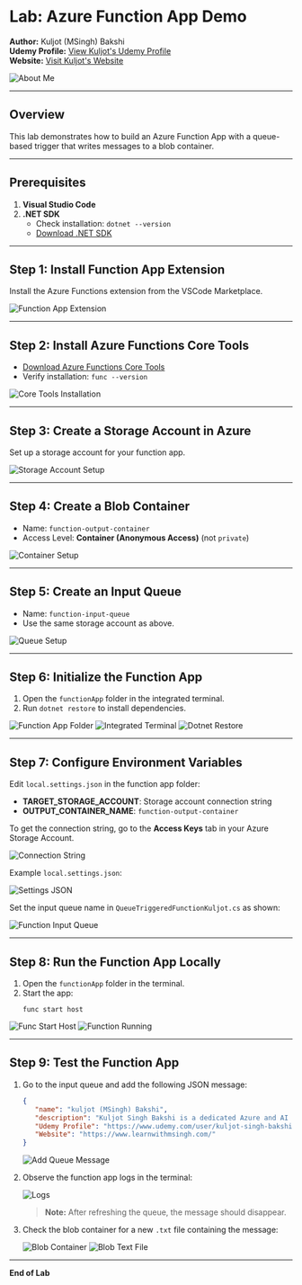 # Lab: Azure Function App Demo

**Author:** Kuljot (MSingh) Bakshi  
**Udemy Profile:** [View Kuljot's Udemy Profile](https://www.udemy.com/user/kuljot-singh-bakshi/)  
**Website:** [Visit Kuljot's Website](https://www.learnwithmsingh.com/)

![About Me](./Assets/kuljot-about-me-changed.png)

---

## Overview

This lab demonstrates how to build an Azure Function App with a queue-based trigger that writes messages to a blob container.

---

## Prerequisites

1. **Visual Studio Code**  
2. **.NET SDK**  
    - Check installation: `dotnet --version`
    - [Download .NET SDK](https://dotnet.microsoft.com/en-us/download/dotnet/thank-you/sdk-9.0.301-windows-x64-installer)

---

## Step 1: Install Function App Extension

Install the Azure Functions extension from the VSCode Marketplace.

![Function App Extension](./Assets/function-app-extension-downlaod.png)

---

## Step 2: Install Azure Functions Core Tools

- [Download Azure Functions Core Tools](https://learn.microsoft.com/en-us/azure/azure-functions/functions-run-local?tabs=windows%2Cisolated-process%2Cnode-v4%2Cpython-v2%2Chttp-trigger%2Ccontainer-apps&pivots=programming-language-csharp)
- Verify installation: `func --version`

![Core Tools Installation](./Assets/function-app-core-tools-installation.png)

---

## Step 3: Create a Storage Account in Azure

Set up a storage account for your function app.

![Storage Account Setup](./Assets/storage-account-azure-setup.png)

---

## Step 4: Create a Blob Container

- Name: `function-output-container`
- Access Level: **Container (Anonymous Access)** (not `private`)

![Container Setup](./Assets/container-setup.png)

---

## Step 5: Create an Input Queue

- Name: `function-input-queue`
- Use the same storage account as above.

![Queue Setup](./Assets/queue-setup.png)

---

## Step 6: Initialize the Function App

1. Open the `functionApp` folder in the integrated terminal.
2. Run `dotnet restore` to install dependencies.

![Function App Folder](./Assets/view-function-app-folder.png)
![Integrated Terminal](./Assets/integrated-terminal-window.png)
![Dotnet Restore](./Assets/dotnet-restore.png)

---

## Step 7: Configure Environment Variables

Edit `local.settings.json` in the function app folder:

- **TARGET_STORAGE_ACCOUNT**: Storage account connection string
- **OUTPUT_CONTAINER_NAME**: `function-output-container`

To get the connection string, go to the **Access Keys** tab in your Azure Storage Account.

![Connection String](./Assets/connection-string.png)

Example `local.settings.json`:

![Settings JSON](./Assets/settings-json.png)

Set the input queue name in `QueueTriggeredFunctionKuljot.cs` as shown:

![Function Input Queue](./Assets/function-input-queue.png)

---

## Step 8: Run the Function App Locally

1. Open the `functionApp` folder in the terminal.
2. Start the app:  
    ```
    func start host
    ```

![Func Start Host](./Assets/func-start-host.png)
![Function Running](./Assets/function-successfully-running.png)

---

## Step 9: Test the Function App

1. Go to the input queue and add the following JSON message:

     ```json
     {
        "name": "kuljot (MSingh) Bakshi",
        "description": "Kuljot Singh Bakshi is a dedicated Azure and AI Instructor with a wealth of experience, particularly known for his engaging courses on Udemy. His passion for technology and education has empowered countless students to achieve their goals and advance their careers. He is also a Microsoft Certified Trainer (MCT) and a Microsoft Learn Student Ambassador (MLSA). He is also a C#-Corner MVP, helping the developer community with his contributions.",
        "Udemy Profile": "https://www.udemy.com/user/kuljot-singh-bakshi/",
        "Website": "https://www.learnwithmsingh.com/"
     }
     ```

     ![Add Queue Message](./Assets/add-queue-message.png)

2. Observe the function app logs in the terminal:

     ![Logs](./Assets/logs.png)

     > **Note:** After refreshing the queue, the message should disappear.

3. Check the blob container for a new `.txt` file containing the message:

     ![Blob Container](./Assets/blob-container.png)
     ![Blob Text File](./Assets/blob-text-file.png)

---

**End of Lab**

